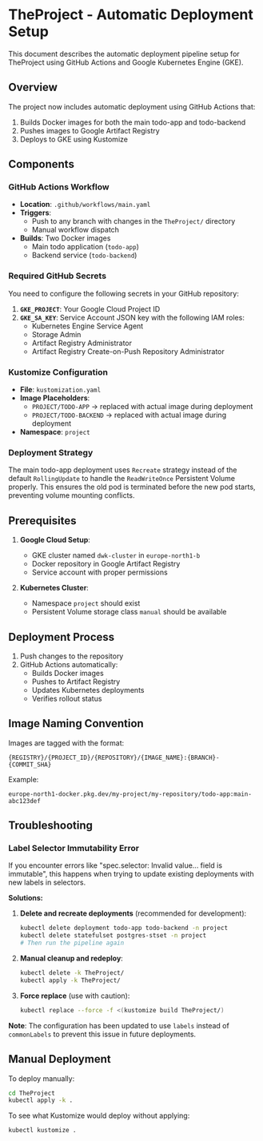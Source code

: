 # TheProject - Automatic Deployment Setup

This document describes the automatic deployment pipeline setup for TheProject using GitHub Actions and Google Kubernetes Engine (GKE).

## Overview

The project now includes automatic deployment using GitHub Actions that:
1. Builds Docker images for both the main todo-app and todo-backend
2. Pushes images to Google Artifact Registry
3. Deploys to GKE using Kustomize

## Components

### GitHub Actions Workflow
- **Location**: `.github/workflows/main.yaml`
- **Triggers**: 
  - Push to any branch with changes in the `TheProject/` directory
  - Manual workflow dispatch
- **Builds**: Two Docker images
  - Main todo application (`todo-app`)
  - Backend service (`todo-backend`)

### Required GitHub Secrets

You need to configure the following secrets in your GitHub repository:

1. **`GKE_PROJECT`**: Your Google Cloud Project ID
2. **`GKE_SA_KEY`**: Service Account JSON key with the following IAM roles:
   - Kubernetes Engine Service Agent
   - Storage Admin
   - Artifact Registry Administrator
   - Artifact Registry Create-on-Push Repository Administrator

### Kustomize Configuration

- **File**: `kustomization.yaml`
- **Image Placeholders**: 
  - `PROJECT/TODO-APP` → replaced with actual image during deployment
  - `PROJECT/TODO-BACKEND` → replaced with actual image during deployment
- **Namespace**: `project`

### Deployment Strategy

The main todo-app deployment uses `Recreate` strategy instead of the default `RollingUpdate` to handle the `ReadWriteOnce` Persistent Volume properly. This ensures the old pod is terminated before the new pod starts, preventing volume mounting conflicts.

## Prerequisites

1. **Google Cloud Setup**:
   - GKE cluster named `dwk-cluster` in `europe-north1-b`
   - Docker repository in Google Artifact Registry
   - Service account with proper permissions

2. **Kubernetes Cluster**:
   - Namespace `project` should exist
   - Persistent Volume storage class `manual` should be available

## Deployment Process

1. Push changes to the repository
2. GitHub Actions automatically:
   - Builds Docker images
   - Pushes to Artifact Registry  
   - Updates Kubernetes deployments
   - Verifies rollout status

## Image Naming Convention

Images are tagged with the format:
```
{REGISTRY}/{PROJECT_ID}/{REPOSITORY}/{IMAGE_NAME}:{BRANCH}-{COMMIT_SHA}
```

Example:
```
europe-north1-docker.pkg.dev/my-project/my-repository/todo-app:main-abc123def
```

## Troubleshooting

### Label Selector Immutability Error

If you encounter errors like "spec.selector: Invalid value... field is immutable", this happens when trying to update existing deployments with new labels in selectors.

**Solutions:**

1. **Delete and recreate deployments** (recommended for development):
   ```bash
   kubectl delete deployment todo-app todo-backend -n project
   kubectl delete statefulset postgres-stset -n project
   # Then run the pipeline again
   ```

2. **Manual cleanup and redeploy**:
   ```bash
   kubectl delete -k TheProject/
   kubectl apply -k TheProject/
   ```

3. **Force replace** (use with caution):
   ```bash
   kubectl replace --force -f <(kustomize build TheProject/)
   ```

**Note**: The configuration has been updated to use `labels` instead of `commonLabels` to prevent this issue in future deployments.

## Manual Deployment

To deploy manually:
```bash
cd TheProject
kubectl apply -k .
```

To see what Kustomize would deploy without applying:
```bash
kubectl kustomize .
``` 